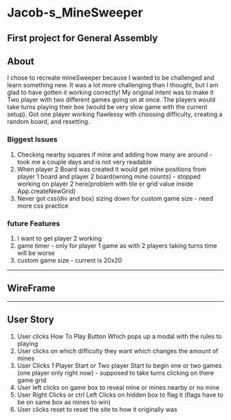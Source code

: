 # Jacob-s_MineSweeper
First project for General Assembly
---
## About
 I chose to recreate mineSweeper because I wanted to be challenged and learn something new. It was a lot more challenging than I thought, but I am glad to have gotten it working correctly! My original intent was to make it Two player with two different games going on at once. The players would take turns playing their box (would be very slow game with the current setup). Got one player working flawlessy with choosing difficulty, creating a random board, and resetting.
 ### Biggest Issues
  1. Checking nearby squares if mine and adding how many are around - took me a couple days and is not very readable
  2. When player 2 Board was created it would get mine positions from player 1 board and player 2 board(wrong mine counts) - stopped working on player 2 here(problem with tile or grid value inside App.createNewGrid)
  3. Never got css(div and box) sizing down for custom game size - need more css practice

### future Features
  1. I want to get player 2 working
  2. game timer - only for player 1 game as with 2 players taking turns time will be worse
  3. custom game size - current is 20x20

--- 
## WireFrame


---
## User Story
1. User clicks How To Play Button Which pops up a modal with the rules to playing
2. User clicks on which difficulty they want which changes the amount of mines
3. User Clicks 1 Player Start or Two player Start to begin one or two games (one player only right now) - supposed to take turns clicking on there game grid
4. User left clicks on game box to reveal mine or mines nearby or no mine
5. User Right Clicks or ctrl Left Clicks on hidden box to flag it (flags have to be on same box as mines to win)
6. User clicks reset to reset the site to how it originally was
